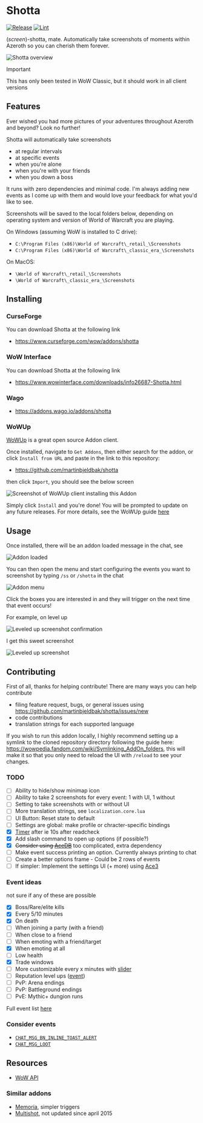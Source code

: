 # Shotta
[![Release](https://github.com/martinbjeldbak/shotta/actions/workflows/release.yml/badge.svg)](https://github.com/martinbjeldbak/shotta/actions/workflows/release.yml)
[![Lint](https://github.com/martinbjeldbak/shotta/actions/workflows/lint.yml/badge.svg)](https://github.com/martinbjeldbak/shotta/actions/workflows/lint.yml)

(_screen_)-shotta, mate. Automatically take screenshots of moments within
Azeroth so you can cherish them forever.

![Shotta overview](.previews/overview.jpg)

> [!IMPORTANT]
> This has only been tested in WoW Classic, but it should work in all client versions

## Features

Ever wished you had more pictures of your adventures throughout Azeroth and
beyond? Look no further!

Shotta will automatically take screenshots

- at regular intervals
- at specific events
- when you're alone
- when you're with your friends
- when you down a boss

It runs with zero dependencies and minimal code. I'm always adding new events as I come up with them and would love your feedback for what you'd like to see.

Screenshots will be saved to the local folders below, depending on operating
system and version of World of Warcraft you are playing.

On Windows (assuming WoW is installed to C drive):

- `C:\Program Files (x86)\World of Warcraft\_retail_\Screenshots`
- `C:\Program Files (x86)\World of Warcraft\_classic_era_\Screenshots`

On MacOS:

- `\World of Warcraft\_retail_\Screenshots`
- `\World of Warcraft\_classic_era_\Screenshots`

## Installing

### CurseForge

You can download Shotta at the following link

- <https://www.curseforge.com/wow/addons/shotta>

### WoW Interface

You can download Shotta at the following link

- <https://www.wowinterface.com/downloads/info26687-Shotta.html>

### Wago

- <https://addons.wago.io/addons/shotta>

### WoWUp

[WoWUp] is a great open source Addon client.

Once installed, navigate to `Get Addons`, then either search for the addon, or click `Install from URL` and paste in the link to this
repository:

- <https://github.com/martinbjeldbak/shotta>

then click `Import`, you should see the below screen

![Screenshot of WoWUp client installing this Addon](https://github.com/martinbjeldbak/shotta/assets/823316/25b92bbd-03aa-422d-abe9-10f68a0b1752)

Simply click `Install` and you're done! You will be prompted to update on any future releases. For more details, see the WoWUp guide [here][wowup-get-addons]

## Usage

Once installed, there will be an addon loaded message in the chat, see

![Addon loaded](./.previews/screenshot-taken.png)

You can then open the menu and start configuring the events you want to
screenshot by typing `/ss` or `/shotta` in the chat

![Addon menu](./.previews/menu.png)

Click the boxes you are interested in and they will trigger on the next time
that event occurs!

For example, on level up

![Leveled up screenshot confirmation](./.previews/level-up.png)

I get this sweet screenshot

![Leveled up screenshot](./.previews/level-up-screenshot.jpg)

## Contributing

First of all, thanks for helping contribute! There are many ways you can help contribute

- filing feature request, bugs, or general issues using <https://github.com/martinbjeldbak/shotta/issues/new>
- code contributions
- translation strings for each supported language

If you wish to run this addon locally, I highly recommend setting up a symlink
to the cloned repository directory following the guide here:
<https://wowpedia.fandom.com/wiki/Symlinking_AddOn_folders>, this will make it
so that you only need to reload the UI with `/reload` to see your changes.

### TODO

- [ ] Ability to hide/show minimap icon
- [ ] Ability to take 2 screenshots for every event: 1 with UI, 1 without
- [ ] Setting to take screenshots with or without UI
- [ ] More translation strings, see `localization.core.lua`
- [ ] UI Button: Reset state to default
- [ ] Settings are global: make profile or chracter-specific bindings
- [x] [Timer](https://wowpedia.fandom.com/wiki/API_C_Timer.After) after ie 10s after readcheck
- [x] Add slash command to open up options (if possible?)
- [x] ~~Consider using [AceDB](https://www.wowace.com/projects/ace3)~~ too complicated, extra dependency
- [ ] Make event success printing an option. Currently always printing to chat
- [ ] Create a better options frame - Could be 2 rows of events
- [ ] If simpler: Implement the settings UI (+ more) using [Ace3](https://www.curseforge.com/wow/addons/ace3)

### Event ideas

not sure if any of these are possible

- [x] Boss/Rare/elite kills
- [x] Every 5/10 minutes
- [x] On death
- [ ] When joining a party (with a friend)
- [ ] When close to a friend
- [ ] When emoting with a friend/target
- [x] When emoting at all
- [ ] Low health
- [x] Trade windows
- [ ] More customizable every x minutes with [slider](https://wowpedia.fandom.com/wiki/API_Slider_SetStepsPerPage)
- [ ] Reputation level ups ([event](https://github.com/AtheneGenesis/Vanilla_enUS_FrameXML/blob/master/GlobalStrings.lua#L1944))
- [ ] PvP: Arena endings
- [ ] PvP: Battleground endings
- [ ] PvE: Mythic+ dungion runs

Full event list [here](https://wowwiki-archive.fandom.com/wiki/Events_A-Z_(full_list))

### Consider events

- [`CHAT_MSG_BN_INLINE_TOAST_ALERT`](https://wowpedia.fandom.com/wiki/CHAT_MSG_BN_INLINE_TOAST_ALERT)
- [`CHAT_MSG_LOOT`](https://wowpedia.fandom.com/wiki/CHAT_MSG_LOOT)

## Resources

- [WoW API](https://github.com/Gethe/wow-ui-source)

### Similar addons

- [Memoria](https://www.curseforge.com/wow/addons/memoria), simpler triggers
- [Multishot](https://www.wowinterface.com/downloads/info9590-MultishotScreenshot.html), not updated since april 2015

[WoWUp]: https://wowup.io/
[wowup-get-addons]: https://wowup.io/guide/get-addons/overview
